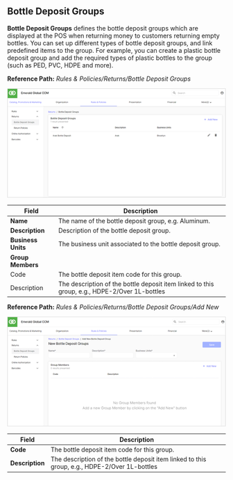## Bottle Deposit Groups

**Bottle Deposit Groups** defines the bottle deposit groups which are displayed at the POS when returning money to customers returning empty bottles. You can set up different types of bottle deposit groups, and link predefined items to the group. For example, you can create a plastic bottle deposit group and add the required types of plastic bottles to the group (such as PED, PVC, HDPE and more).

**Reference Path:** *Rules & Policies/Returns/Bottle Deposit Groups*

![Bottle Deposit Groups Screen](/Images/BottleDepositGroupsScreen.png)

|**Field**|**Description**|
|---------|----------|
|**Name**|The name of the bottle deposit group, e.g. Aluminum.|
|**Description**|Description of the bottle deposit group.|
|**Business Units**|The business unit associated to the bottle deposit group.|
|**Group Members**||
|Code|The bottle deposit item code for this group.|
|Description|The description of the bottle deposit item linked to this group, e.g., HDPE-2/Over 1L-bottles|

**Reference Path:** *Rules & Policies/Returns/Bottle Deposit Groups/Add New*

![Bottle Deposit Groups Screen](/Images/BottleDepositGroupsForm.png)

|**Field**|**Description**|
|---------|----------|
|**Code**|The bottle deposit item code for this group.|
|**Description**|The description of the bottle deposit item linked to this group, e.g., HDPE-2/Over 1L-bottles|